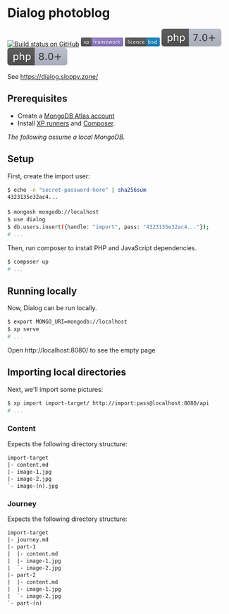 # Dialog photoblog

[![Build status on GitHub](https://github.com/thekid/dialog/workflows/Tests/badge.svg)](https://github.com/thekid/dialog/actions)
[![Uses XP Framework](https://raw.githubusercontent.com/xp-framework/web/master/static/xp-framework-badge.png)](https://github.com/xp-framework/core)
[![BSD Licence](https://raw.githubusercontent.com/xp-framework/web/master/static/licence-bsd.png)](https://github.com/xp-framework/core/blob/master/LICENCE.md)
[![Requires PHP 7.0+](https://raw.githubusercontent.com/xp-framework/web/master/static/php-7_0plus.svg)](http://php.net/)
[![Supports PHP 8.0+](https://raw.githubusercontent.com/xp-framework/web/master/static/php-8_0plus.svg)](http://php.net/)

See https://dialog.sloppy.zone/

## Prerequisites

* Create a [MongoDB Atlas account](https://account.mongodb.com/account/register)
* Install [XP runners](https://github.com/xp-runners/reference) and [Composer](https://getcomposer.org/).

*The following assume a local MongoDB.*

## Setup

First, create the import user:

```bash
$ echo -n "secret-password-here" | sha256sum
4323135e32ac4...

$ mongosh mongodb://localhost
$ use dialog
$ db.users.insert({handle: "import", pass: "4323135e32ac4..."});
# ...
```

Then, run composer to install PHP and JavaScript dependencies.

```bash
$ composer up
# ...
```

## Running locally

Now, Dialog can be run locally.

```bash
$ export MONGO_URI=mongodb://localhost
$ xp serve
# ...
```

Open http://localhost:8080/ to see the empty page

## Importing local directories

Next, we'll import some pictures:

```bash
$ xp import import-target/ http://import:pass@localhost:8080/api
# ...
```

### Content

Expects the following directory structure:

```
import-target
|- content.md
|- image-1.jpg
|- image-2.jpg
`- image-(n).jpg
```

### Journey

Expects the following directory structure:

```
import-target
|- journey.md
|- part-1
|  |- content.md
|  |- image-1.jpg
|  `- image-2.jpg
|- part-2
|  |- content.md
|  |- image-1.jpg
|  `- image-2.jpg
`- part-(n)
```
